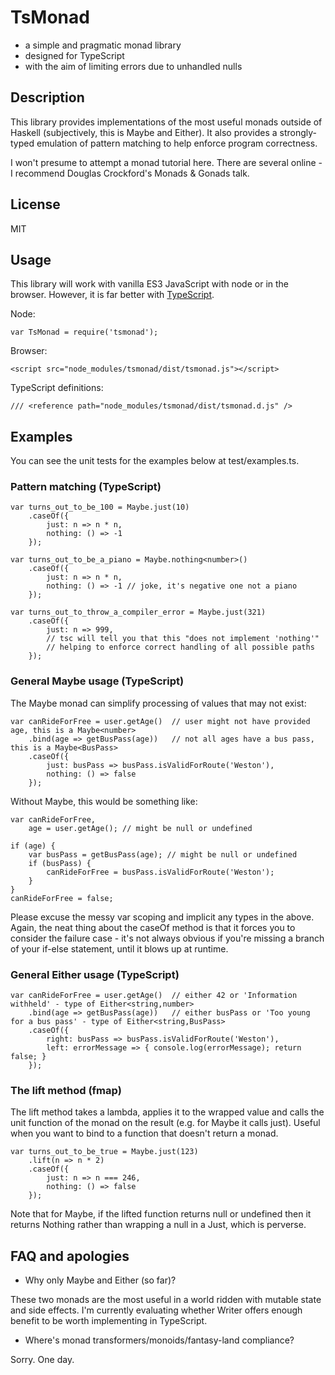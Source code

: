 # TsMonad
* a simple and pragmatic monad library
* designed for TypeScript
* with the aim of limiting errors due to unhandled nulls

## Description
This library provides implementations of the most useful monads outside of Haskell (subjectively, this is Maybe and Either). It also provides a strongly-typed emulation of pattern matching to help enforce program correctness.

I won't presume to attempt a monad tutorial here. There are several online - I recommend Douglas Crockford's Monads & Gonads talk.

## License
MIT

## Usage
This library will work with vanilla ES3 JavaScript with node or in the browser. However, it is far better with [TypeScript](http://www.typescriptlang.org).

Node:

    var TsMonad = require('tsmonad');

Browser:

    <script src="node_modules/tsmonad/dist/tsmonad.js"></script>

TypeScript definitions:

    /// <reference path="node_modules/tsmonad/dist/tsmonad.d.js" />

## Examples
You can see the unit tests for the examples below at test/examples.ts.

### Pattern matching (TypeScript)

    var turns_out_to_be_100 = Maybe.just(10)
        .caseOf({
            just: n => n * n,
            nothing: () => -1
        });

    var turns_out_to_be_a_piano = Maybe.nothing<number>()
        .caseOf({
            just: n => n * n,
            nothing: () => -1 // joke, it's negative one not a piano
        });

    var turns_out_to_throw_a_compiler_error = Maybe.just(321)
        .caseOf({
            just: n => 999,
            // tsc will tell you that this "does not implement 'nothing'"
            // helping to enforce correct handling of all possible paths
        });

### General Maybe usage (TypeScript)

The Maybe monad can simplify processing of values that may not exist:

    var canRideForFree = user.getAge()  // user might not have provided age, this is a Maybe<number>
        .bind(age => getBusPass(age))   // not all ages have a bus pass, this is a Maybe<BusPass>
        .caseOf({
            just: busPass => busPass.isValidForRoute('Weston'),
            nothing: () => false
        });

Without Maybe, this would be something like:

    var canRideForFree,
        age = user.getAge(); // might be null or undefined

    if (age) {
        var busPass = getBusPass(age); // might be null or undefined
        if (busPass) {
            canRideForFree = busPass.isValidForRoute('Weston');
        }
    }
    canRideForFree = false;

Please excuse the messy var scoping and implicit any types in the above. Again, the neat thing about the caseOf method is that it forces you to consider the failure case - it's not always obvious if you're missing a branch of your if-else statement, until it blows up at runtime.

### General Either usage (TypeScript)

    var canRideForFree = user.getAge()  // either 42 or 'Information withheld' - type of Either<string,number>
        .bind(age => getBusPass(age))   // either busPass or 'Too young for a bus pass' - type of Either<string,BusPass>
        .caseOf({
            right: busPass => busPass.isValidForRoute('Weston'),
            left: errorMessage => { console.log(errorMessage); return false; }
        });

### The lift method (fmap)

The lift method takes a lambda, applies it to the wrapped value and calls the unit function of the monad on the result (e.g. for Maybe it calls just). Useful when you want to bind to a function that doesn't return a monad.

    var turns_out_to_be_true = Maybe.just(123)
        .lift(n => n * 2)
        .caseOf({
            just: n => n === 246,
            nothing: () => false
        });

Note that for Maybe, if the lifted function returns null or undefined then it returns Nothing rather than wrapping a null in a Just, which is perverse.

## FAQ and apologies
* Why only Maybe and Either (so far)?

These two monads are the most useful in a world ridden with mutable state and side effects. I'm currently evaluating whether Writer offers enough benefit to be worth implementing in TypeScript.

* Where's monad transformers/monoids/fantasy-land compliance?

Sorry. One day.
